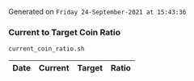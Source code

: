 Generated on `Friday 24-September-2021 at 15:43:36`

### Current to Target Coin Ratio
`current_coin_ratio.sh`

Date|Current|Target|Ratio
---|---|---|---
